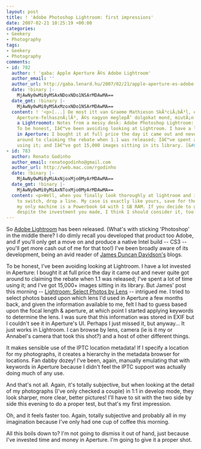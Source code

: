 ```yaml
---
layout: post
title: ! 'Adobe Photoshop Lightroom: first impressions'
date: 2007-02-21 10:25:19 +00:00
categories:
- Geekery
- Photography
tags:
- Geekery
- Photography
comments:
- id: 782
  author: ! 'gaba: Apple Aperture Ã©s Adobe Lightroom'
  author_email: ''
  author_url: http://gaba.lenard.hu/2007/02/21/apple-aperture-es-adobe-lightroom/
  date: !binary |-
    MjAwNy0wMi0yMSAxNDoxNDo1NSArMDAwMA==
  date_gmt: !binary |-
    MjAwNy0wMi0yMSAxMzoxNDo1NSArMDAwMA==
  content: ! '<p>[...] De most itt van Graeme Mathieson SkÃ³ciÃ¡bÃ³l, egy Ã©lvonalbeli
    Aperture-felhasznÃ¡lÃ³, Ã©s nagyon meglepÅ‘ dolgokat mond, miutÃ¡n kiprÃ³bÃ¡lta
    a Lightroomot: Notes from a messy desk: Adobe Photoshop Lightroom: first impressions
    To be honest, Iâ€™ve been avoiding looking at Lightroom. I have a lot invested
    in Aperture: I bought it at full price the day it came out and never quite got
    around to claiming the rebate when 1.1 was released; Iâ€™ve spent a lot of time
    using it; and Iâ€™ve got 15,000 images sitting in its library. [&#8230;] [...]</p>'
- id: 783
  author: Renato Godinho
  author_email: renatogodinho@gmail.com
  author_url: http://web.mac.com/rgodinho
  date: !binary |-
    MjAwNy0wMi0yMiAxNjoxMjo0MyArMDAwMA==
  date_gmt: !binary |-
    MjAwNy0wMi0yMiAxNToxMjo0MyArMDAwMA==
  content: <p>Well, when you finally look thoroughly at lightroom and if you decide
    to switch, drop a line. My case is exactly like yours, save for the fact that
    my only machine is a Powerbook G4 with 1 GB RAM. If you decide to go for Lightroom
    despite the investment you made, I think I should consider it, too...</p>
---
```

So [Adobe Lightroom](http://www.adobe.com/products/photoshoplightroom/) has been released.  (What's with sticking 'Photoshop' in the middle there?  I do dimly recall you developed that product too Adobe, and if you'll only get a move on and produce a native Intel build -- CS3 -- you'll get more cash out of me for that too!)  I've been broadly aware of its development, being an avid reader of [James Duncan Davidson's](http://blog.duncandavidson.com/) blogs.

To be honest, I've been avoiding looking at Lightroom.  I have a lot invested in Aperture: I bought it at full price the day it came out and never quite got around to claiming the rebate when 1.1 was released; I've spent a lot of time using it; and I've got 15,000+ images sitting in its library.  But James' post this morning -- [Lightroom: Select Photos by Lens](http://blog.duncandavidson.com/2007/02/lightroom_selec.html) -- intrigued me.  I tried to select photos based upon which lens I'd used in Aperture a few months back, and given the information available to me, felt I had to guess based upon the focal length & aperture, at which point I started applying keywords to determine the lens.  I was sure that this information was stored in EXIF but I couldn't see it in Aperture's UI.  Perhaps I just missed it, but anyway...  It just works in Lightroom.  I can browse by lens, camera (ie is it my or Annabel's camera that took this shot?) and a host of other different things.

It makes sensible use of the IPTC location metadata!  If I specify a location for my photographs, it creates a hierarchy in the metadata browser for locations.  Fan dabby dozey!  I've been, again, manually emulating that with keywords in Aperture because I didn't feel the IPTC support was actually doing much of any use.

And that's not all.  Again, it's totally subjective, but when looking at the detail of my photographs (I've only checked a couple) in 1:1 in develop mode, they look sharper, more clear, better pictures!  I'll have to sit with the two side by side this evening to do a proper test, but that's my first impression.

Oh, and it feels faster too.  Again, totally subjective and probably all in my imagination because I've only had one cup of coffee this morning.

All this boils down to?  I'm not going to dismiss it out of hand, just because I've invested time and money in Aperture.  I'm going to give it a proper shot.

